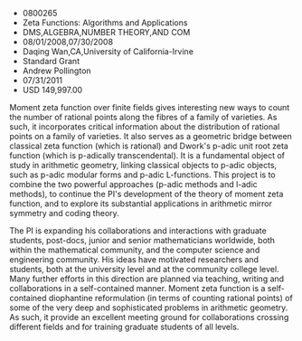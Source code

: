 
* 0800265
* Zeta Functions: Algorithms and Applications
* DMS,ALGEBRA,NUMBER THEORY,AND COM
* 08/01/2008,07/30/2008
* Daqing Wan,CA,University of California-Irvine
* Standard Grant
* Andrew Pollington
* 07/31/2011
* USD 149,997.00

Moment zeta function over finite fields gives interesting new ways to count the
number of rational points along the fibres of a family of varieties. As such, it
incorporates critical information about the distribution of rational points on a
family of varieties. It also serves as a geometric bridge between classical zeta
function (which is rational) and Dwork's p-adic unit root zeta function (which
is p-adically transcendental). It is a fundamental object of study in arithmetic
geometry, linking classical objects to p-adic objects, such as p-adic modular
forms and p-adic L-functions. This project is to combine the two powerful
approaches (p-adic methods and l-adic methods), to continue the PI's development
of the theory of moment zeta function, and to explore its substantial
applications in arithmetic mirror symmetry and coding theory.

The PI is expanding his collaborations and interactions with graduate students,
post-docs, junior and senior mathematicians worldwide, both within the
mathematical community, and the computer science and engineering community. His
ideas have motivated researchers and students, both at the university level and
at the community college level. Many further efforts in this direction are
planned via teaching, writing and collaborations in a self-contained manner.
Moment zeta function is a self-contained diophantine reformulation (in terms of
counting rational points) of some of the very deep and sophisticated problems in
arithmetic geometry. As such, it provide an excellent meeting ground for
collaborations crossing different fields and for training graduate students of
all levels.
